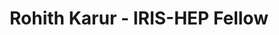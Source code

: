 ---
layout: fellow
pagetype: fellow
permalink: /fellows/rkarur.html
fellow-name: Rohith Karur
title: Rohith Karur - IRIS-HEP Fellow
active: false
dates:
  start: 2021-06-14
  end: 2021-09-13
photo: /assets/images/team/Rohith-Karur.jpg
institution: UC Berkeley/LBNL
e-mail: r_karur137@berkeley.edu
project_title: Implement hashing-based particle track reconstruction in ACTS
focus-area: ia
project_goal: >
  We will work on implementing similarity hashing techniques using the Approximate
  Nearest Neighbors (ANN) search method using C++ and Python into the ACTS project
  at CERN. The minimization of search complexity in identifying track hits is a tool
  which will be invaluable to data collection at the HL-LHC. After identifying particle
  track clusters using the ANN method, we will then use existing Kalman Filters to
  focus on these clusters to comprehensively perform track reconstruction. We will
  then plan on tuning parameters to optimize both the complexity of the algorithm
  as well as the track reconstruction performance, and maximizing the extent to which
  our code can be parallelized. We will also implement an extension to this project
  in which the track reconstruction is performed with neural networks instead of Kalman
  filter.
mentors:
- Louis-Guillaume Gagnon (UC Berkeley)
- Heather Gray (UC Berkeley, LBNL)
proposal: /assets/pdf/Fellow-Rohith-Karur-Proposal.pdf
presentations:
- title: ANNs for ACTS
  date: 2021-10-18
  url: https://indico.cern.ch/event/1071423/contributions/4505208/attachments/2330053/3970339/ACTS%20LBL%20Presentation.pdf
  meetingurl: https://indico.cern.ch/event/1071423/
  recordingurl: https://youtu.be/jAyJSDiWxhw
  focus-area: ia
github-username: rkarur

linkedin-profile: https://www.linkedin.com/in/rohith-karur-2007bb16a/
---